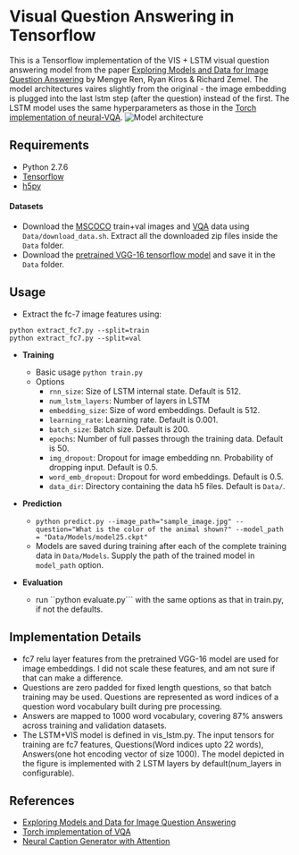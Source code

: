 # Visual Question Answering in Tensorflow

This is a Tensorflow implementation of the VIS + LSTM visual question answering model from the paper [Exploring Models and Data for Image Question Answering][1]
by Mengye Ren, Ryan Kiros & Richard Zemel. The model architectures vaires slightly from the original - the image embedding is plugged into the last lstm step (after the question) instead of the first. The LSTM model uses the same hyperparameters as those in the [Torch implementation of neural-VQA][2]. 
![Model architecture](http://i.imgur.com/Jvixx2W.jpg)

## Requirements
- Python 2.7.6
- [Tensorflow][3]
- [h5py][4]


#### Datasets
- Download the [MSCOCO][5] train+val images and [VQA][6] data using `Data/download_data.sh`. Extract all the downloaded zip files inside the `Data` folder.
- Download the [pretrained VGG-16 tensorflow model][7] and save it in the `Data` folder.

## Usage

- Extract the fc-7 image features using:
```
python extract_fc7.py --split=train
python extract_fc7.py --split=val
```

- <b>Training</b>
  * Basic usage `python train.py`
  * Options
    - `rnn_size`: Size of LSTM internal state. Default is 512.
    - `num_lstm_layers`: Number of layers in LSTM
    - `embedding_size`: Size of word embeddings. Default is 512.
    - `learning_rate`: Learning rate. Default is 0.001.
    - `batch_size`: Batch size. Default is 200.
    - `epochs`: Number of full passes through the training data. Default is 50.
    - `img_dropout`:  Dropout for image embedding nn. Probability of dropping input. Default is 0.5.
    - `word_emb_dropout`: Dropout for word embeddings. Default is 0.5.
    - `data_dir`: Directory containing the data h5 files. Default is `Data/`.

- <b>Prediction</b>
  * ```python predict.py --image_path="sample_image.jpg" --question="What is the color of the animal shown?" --model_path = "Data/Models/model25.ckpt"```
  * Models are saved during training after each of the complete training data in ```Data/Models```. Supply the path of the trained model in ```model_path``` option.
  
- <b>Evaluation</b>
  * run ``python evaluate.py``` with the same options as that in train.py, if not the defaults.

## Implementation Details
- fc7 relu layer features from the pretrained VGG-16 model are used for image embeddings. I did not scale these features, and am not sure if that can make a difference.
- Questions are zero padded for fixed length questions, so that batch training may be used. Questions are represented as word indices of a question word vocabulary built during pre processing.
- Answers are mapped to 1000 word vocabulary, covering 87% answers across training and validation datasets.
- The LSTM+VIS model is defined in vis_lstm.py. The input tensors for training are fc7 features, Questions(Word indices upto 22 words), Answers(one hot encoding vector of size 1000). The model depicted in the figure is implemented with 2 LSTM layers by default(num_layers in configurable).

## References
- [Exploring Models and Data for Image Question Answering][1]
- [Torch implementation of VQA][2]
- [Neural Caption Generator with Attention][8]

[1]: http://arxiv.org/abs/1505.02074
[2]: https://github.com/abhshkdz/neural-vqa/
[3]: https://github.com/tensorflow/tensorflow
[4]: http://www.h5py.org/
[5]: http://mscoco.org/
[6]: http://visualqa.org/
[7]: https://github.com/ry/tensorflow-vgg16
[8]: https://github.com/jazzsaxmafia/show_attend_and_tell.tensorflow

